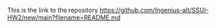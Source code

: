 This is the link to the repository https://github.com/Ingenius-alt/SSUI-HW2/new/main?filename=README.md
